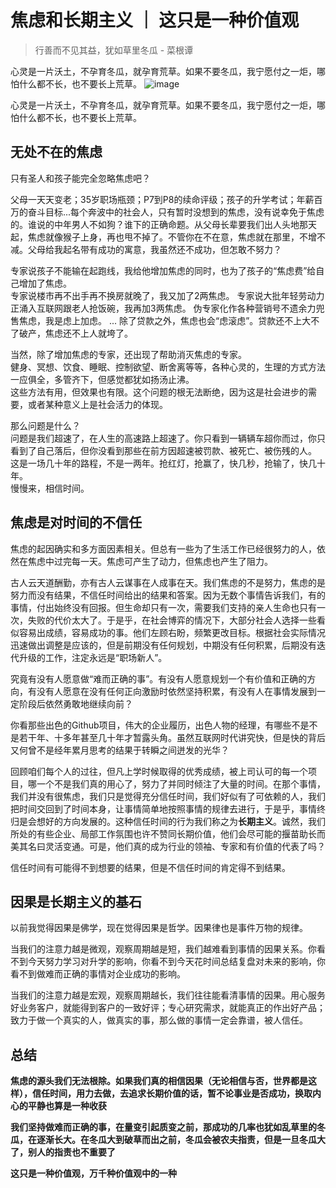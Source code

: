 # 焦虑和长期主义 ｜ 这只是一种价值观
>行善而不见其益，犹如草里冬瓜 - 菜根谭   

心灵是一片沃土，不孕育冬瓜，就孕育荒草。如果不要冬瓜，我宁愿付之一炬，哪怕什么都不长，也不要长上荒草。
![image](https://user-images.githubusercontent.com/20431533/111890853-74553c00-8a28-11eb-8f89-08f0c6a71f29.png)   

心灵是一片沃土，不孕育冬瓜，就孕育荒草。如果不要冬瓜，我宁愿付之一炬，哪怕什么都不长，也不要长上荒草。

## 无处不在的焦虑   
只有圣人和孩子能完全忽略焦虑吧？   

父母一天天变老；35岁职场瓶颈；P7到P8的续命评级；孩子的升学考试；年薪百万的奋斗目标...每个奔波中的社会人，只有暂时没想到的焦虑，没有说幸免于焦虑的。谁说的中年男人不如狗？谁下的正确命题。从父母长辈要我们出人头地那天起，焦虑就像猴子上身，再也甩不掉了。不管你在不在意，焦虑就在那里，不增不减。父母给我起名带有成功的寓意，我虽然还不成功，但怎敢不努力？    

专家说孩子不能输在起跑线，我给他增加焦虑的同时，也为了孩子的“焦虑费”给自己增加了焦虑。   
专家说楼市再不出手再不换房就晚了，我又加了2两焦虑。
专家说大批年轻劳动力正涌入互联网跟老人抢饭碗，我再加3两焦虑。
伪专家化作各种营销号不遗余力兜售焦虑，我是虑上加虑。
...
除了贷款之外，焦虑也会“虑滚虑”。贷款还不上大不了破产，焦虑还不上人就垮了。   

当然，除了增加焦虑的专家，还出现了帮助消灭焦虑的专家。     
健身、冥想、饮食、睡眠、控制欲望、断舍离等等，各种心灵的，生理的方式方法一应俱全，多管齐下，但感觉都犹如扬汤止沸。   
这些方法有用，但效果也有限。这个问题的根无法断绝，因为这是社会进步的需要，或者某种意义上是社会活力的体现。   

那么问题是什么？   
问题是我们超速了，在人生的高速路上超速了。你只看到一辆辆车超你而过，你只看到了自己落后，但你没看到那些在前方因超速被罚款、被死亡、被伤残的人。   
这是一场几十年的路程，不是一两年。抢红灯，抢赢了，快几秒，抢输了，快几十年。   
慢慢来，相信时间。

## 焦虑是对时间的不信任   
焦虑的起因确实和多方面因素相关。但总有一些为了生活工作已经很努力的人，依然在焦虑中过完每一天。焦虑可产生了动力，但焦虑也产生了阻力。   

古人云天道酬勤，亦有古人云谋事在人成事在天。我们焦虑的不是努力，焦虑的是努力而没有结果，不信任时间给出的结果和答案。因为无数个事情告诉我们，有的事情，付出始终没有回报。但生命却只有一次，需要我们支持的亲人生命也只有一次，失败的代价太大了。于是乎，在社会博弈的情况下，大部分社会人选择一些看似容易出成绩，容易成功的事。他们左顾右盼，频繁更改目标。根据社会实际情况迅速做出调整是应该的，但是前期没有任何规划，中期没有任何积累，后期没有迭代升级的工作，注定永远是“职场新人”。   

究竟有没有人愿意做“难而正确的事”。有没有人愿意规划一个有价值和正确的方向，有没有人愿意在没有任何正向激励时依然坚持积累，有没有人在事情发展到一定阶段后依然勇敢地继续向前？    

你看那些出色的Github项目，伟大的企业履历，出色人物的经理，有哪些不是不是若干年、十多年甚至几十年才暂露头角。虽然互联网时代讲究快，但是快的背后又何曾不是经年累月思考的结果于转瞬之间迸发的光华？   

回顾咱们每个人的过往，但凡上学时候取得的优秀成绩，被上司认可的每一个项目，哪一个不是我们真的用心了，努力了并同时倾注了大量的时间。在那个事情，我们并没有很焦虑，我们只是觉得充分信任时间，我们好似有了可依赖的人，我们把时间交回到了时间本身，让事情简单地按照事情的规律去进行，于是乎，事情终归是会想好的方向发展的。这种信任时间的行为我们称之为**长期主义**。诚然，我们所处的有些企业、局部工作氛围也许不赞同长期价值，他们会尽可能的揠苗助长而美其名曰灵活变通。可是，他们真的成为行业的领袖、专家和有价值的代表了吗？   

信任时间有可能得不到想要的结果，但是不信任时间的肯定得不到结果。

## 因果是长期主义的基石
以前我觉得因果是佛学，现在觉得因果是哲学。因果律也是事件万物的规律。   

当我们的注意力越是微观，观察周期越是短，我们越难看到事情的因果关系。你看不到今天努力学习对升学的影响，你看不到今天花时间总结复盘对未来的影响，你看不到做难而正确的事情对企业成功的影响。   

当我们的注意力越是宏观，观察周期越长，我们往往能看清事情的因果。用心服务好业务客户，就能得到客户的一致好评；专心研究需求，就能真正的作出好产品；致力于做一个真实的人，做真实的事，那么做的事情一定会靠谱，被人信任。   

## 总结 

**焦虑的源头我们无法根除。如果我们真的相信因果（无论相信与否，世界都是这样），信任时间，用力去做，去追求长期价值的话，暂不论事业是否成功，换取内心的平静也算是一种收获** 

**我们坚持做难而正确的事，在量变引起质变之前，那成功的几率也犹如乱草里的冬瓜，在逐渐长大。在冬瓜大到破草而出之前，冬瓜会被农夫指责，但是一旦冬瓜大了，别人的指责也不重要了**

**这只是一种价值观，万千种价值观中的一种**

